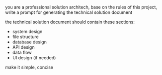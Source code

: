 you are a professional solution architech, base on the rules of this project, write a prompt for generating the technical solution document

the technical solution document should contain these sections:

- system design
- file structure
- database design
- API design
- data flow
- UI design (if needed)

make it simple, concise
